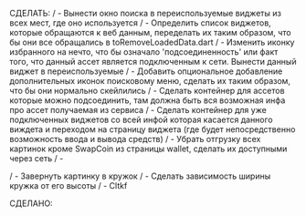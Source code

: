 СДЕЛАТЬ:
/ - Вынести окно поиска в переиспользуемые виджеты из всех мест, где оно используется
/ - Определить список виджетов, которые обращаются к веб данным, переделать их таким образом, что бы они все обращались в toRemoveLoadedData.dart
/ - Изменить иконку избранного на нечто, что бы означало 'подсоединенность' или факт того, что данный ассет является подключенным к сети. Вынести данный виджет в переиспользуемые
/ - Добавить опциональное добавление дополнительных иконок поисковому меню, сделать их таким образом, что бы они нормально скейлились
/ - Сделать контейнер для ассетов которые можно подсоединить, там должна быть вся возможная инфа про ассет получаемая из сервиса
/ - Сделать контейнер для уже подключенных виджетов со всей инфой которая касается данного виждета и переходом на страницу виджета (где будет непосредственно возможность ввода и вывода средств)
/ - Убрать отгрузку всех картинок кроме SwapCoin из страницы wallet, сделать их доступными через сеть
/ - 




/ - Завернуть картинку в кружок
/ - Сделать зависимость ширины кружка от его высоты
/ - Cltkf

СДЕЛАНО: